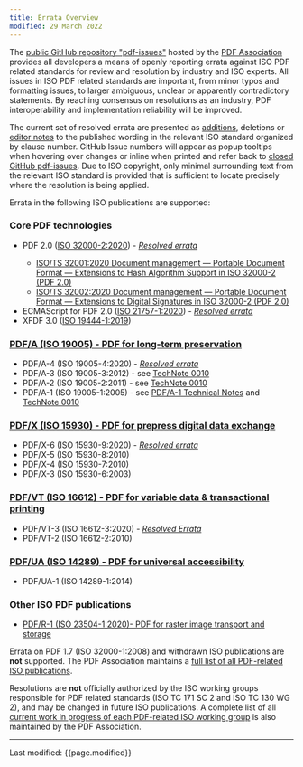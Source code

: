 ```yaml
---
title: Errata Overview
modified: 29 March 2022
---
```


<link rel="stylesheet" href="https://pdf-issues.pdfa.org/assets/iso-style.css">
<div class="github-wp">

<p>
The <a href="https://github.com/pdf-association/pdf-issues/">public GitHub repository "pdf-issues"</a> hosted by the <a href="https://www.pdfa.org">PDF Association</a>
provides all developers a means of openly reporting errata against ISO PDF related standards for review and resolution by industry and ISO experts.
All issues in ISO PDF related standards are important, from minor typos and formatting issues, to
larger ambiguous, unclear or apparently contradictory statements. By reaching consensus on resolutions as an industry,
PDF interoperability and implementation reliability will be improved.
</p>

<p>
The current set of resolved errata are presented as <span class="isostyle">
<ins title="GitHub Issue URL will appear">additions</ins>,
<del title="GitHub Issue URL will appear">deletions</del> or
<ins class="editornote" title="GitHub Issue URL will appear">editor notes</ins></span>
to the published wording in the relevant ISO standard organized by clause number.
GitHub Issue numbers will appear as popup tooltips when hovering over changes or inline when printed and refer back to
<a href="https://github.com/pdf-association/pdf-issues/issues?q=is%3Aclosed+label%3A%22proposed+solution%22" target="_blank">
closed GitHub pdf-issues</a>.
Due to ISO copyright, only minimal surrounding text from the relevant ISO standard is provided that is sufficient to locate precisely where the resolution is being applied.
</p>

<p>Errata in the following ISO publications are supported:</p>


 <h3><b>Core PDF technologies</b></h3>
  <ul>
   <li>PDF 2.0 (<a href="https://www.pdfa.org/resource/iso-32000-pdf/" target="_blank">ISO 32000-2:2020</a>) - <a href="32000-2-2020/index.html"><i>Resolved errata</i></a></li>
     <ul>
       <li><a href="https://www.pdfa.org/resource/iso-ts-32001/" target="_blank">ISO/TS 32001:2020 Document management — Portable Document Format — Extensions to Hash Algorithm Support in ISO 32000-2 (PDF 2.0)</a></li>
       <li><a href="https://www.pdfa.org/resource/iso-ts-32002/" target="_blank">ISO/TS 32002:2020 Document management — Portable Document Format — Extensions to Digital Signatures in ISO 32000-2 (PDF 2.0)</a></li>
    </ul>
   <li>ECMAScript for PDF 2.0 (<a href="https://www.pdfa.org/resource/iso-21757-ecmascript/" target="_blank">ISO 21757-1:2020</a>) - <a href="21757-1-2020/index.html"><i>Resolved errata</i></a></li>
   <li>XFDF 3.0 (<a href="https://www.pdfa.org/resource/iso-19444-xfdf/" target="_blank">ISO 19444-1:2019</a>)</li>
  </ul>

 <h3><a href="https://www.pdfa.org/resource/iso-19005-pdfa/" target="_blank"><b>PDF/A</b> (ISO 19005) - PDF for long-term preservation</a></h3>
  <ul>
   <li>PDF/A-4 (ISO 19005-4:2020) - <a href="19005-4-2020/index.html"><i>Resolved errata</i></a></li>
   <li>PDF/A-3 (ISO 19005-3:2012) - see <a href="https://www.pdfa.org/resource/technote-0010-clarifications-of-iso-19005-parts-1-3-for-developers-of-pdfa-creators-and-validators/" target="_blank">TechNote 0010</a></li>
   <li>PDF/A-2 (ISO 19005-2:2011) - see <a href="https://www.pdfa.org/resource/technote-0010-clarifications-of-iso-19005-parts-1-3-for-developers-of-pdfa-creators-and-validators/" target="_blank">TechNote 0010</a></li>
   <li>PDF/A-1 (ISO 19005-1:2005) - see <a href="https://www.pdfa.org/resource/pdfa-1-technical-notes/" target="_blank">PDF/A-1 Technical Notes</a> and <a href="https://www.pdfa.org/resource/technote-0010-clarifications-of-iso-19005-parts-1-3-for-developers-of-pdfa-creators-and-validators/" target="_blank">TechNote 0010</a></li>
  </ul>

  <h3><a href="https://www.pdfa.org/resource/iso-15930-pdfx/" target="_blank"><b>PDF/X</b> (ISO 15930) - PDF for prepress digital data exchange</a></h3>
   <ul>
    <li>PDF/X-6 (ISO 15930-9:2020) - <a href="15930-9-2020/index.html"><i>Resolved errata</i></a></li>
    <li>PDF/X-5 (ISO 15930-8:2010)</li>
    <li>PDF/X-4 (ISO 15930-7:2010)</li>
    <li>PDF/X-3 (ISO 15930-6:2003)</li>
   </ul>

  <h3><a href="https://www.pdfa.org/resource/iso-16612-pdfvt/" target="_blank"><b>PDF/VT</b> (ISO 16612) - PDF for variable data &amp; transactional printing</a></h3>
   <ul>
    <li>PDF/VT-3 (ISO 16612-3:2020) - <a href="16612-3-2020/index.html"><i>Resolved Errata</i></a></li>
    <li>PDF/VT-2 (ISO 16612-2:2010)</li>
   </ul>

  <h3><a href="https://www.pdfa.org/resource/iso-14289-pdfua/" target="_blank"><b>PDF/UA</b> (ISO 14289) - PDF for universal accessibility</a></h3>
   <ul>
    <li>PDF/UA-1 (ISO 14289-1:2014)</li>
   </ul>

  <h3><b>Other ISO PDF publications</b></h3>
  <ul>
   <li><a href="https://www.pdfa.org/resource/iso-23504-pdfr/" target="_blank">PDF/R-1 (ISO 23504-1:2020)- PDF for raster image transport and storage</a></li>
  </ul>

<p>Errata on PDF 1.7 (ISO 32000-1:2008) and withdrawn ISO publications are <b>not</b> supported.
The PDF Association maintains a <a href="https://www.pdfa.org/index-of-pdf-related-iso-publications/">full list of all PDF-related ISO publications</a>.</p>

<p>
Resolutions are <b>not</b> officially authorized by the ISO working groups responsible for PDF related standards
(ISO TC 171 SC 2 and ISO TC 130 WG 2), and may be changed in future ISO publications. A complete list of all
<a href="https://www.pdfa.org/iso-status/" target="_parent">current work in progress of each PDF-related ISO working group</a> is also maintained by the PDF Association.
</p>

<hr>
<p class="footnote">Last modified: {{page.modified}}</p>

</div>
